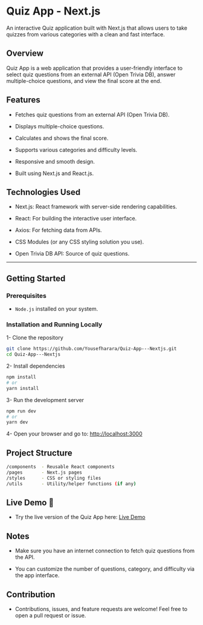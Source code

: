 # Quiz App - Next.js

An interactive Quiz application built with Next.js that allows users to take quizzes from various categories with a clean and fast interface.


## Overview
Quiz App is a web application that provides a user-friendly interface to select quiz questions from an external API (Open Trivia DB), answer multiple-choice questions, and view the final score at the end.

## Features

- Fetches quiz questions from an external API (Open Trivia DB).

- Displays multiple-choice questions.

- Calculates and shows the final score.

- Supports various categories and difficulty levels.

- Responsive and smooth design.

- Built using Next.js and React.js.

## Technologies Used

- Next.js: React framework with server-side rendering capabilities.

- React: For building the interactive user interface.

- Axios: For fetching data from APIs.

- CSS Modules (or any CSS styling solution you use).

- Open Trivia DB API: Source of quiz questions.

---

## Getting Started

### Prerequisites

- `Node.js` installed on your system.

### Installation and Running Locally

1- Clone the repository

```bash
git clone https://github.com/Yousefharara/Quiz-App---Nextjs.git
cd Quiz-App---Nextjs
```

2- Install dependencies

```bash
npm install
# or
yarn install

```

3- Run the development server

```bash
npm run dev
# or
yarn dev
```

4- Open your browser and go to: [http://localhost:3000](http://localhost:3000)

## Project Structure

```bash
/components  - Reusable React components
/pages       - Next.js pages
/styles      - CSS or styling files
/utils       - Utility/helper functions (if any)
```

## Live Demo 🔗

- Try the live version of the Quiz App here: [Live Demo](https://quiz-app-nextjs-blue.vercel.app/)

## Notes

- Make sure you have an internet connection to fetch quiz questions from the API.

- You can customize the number of questions, category, and difficulty via the app interface.

## Contribution

- Contributions, issues, and feature requests are welcome! Feel free to open a pull request or issue.

